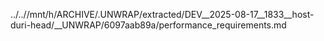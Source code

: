 ../..//mnt/h/ARCHIVE/.UNWRAP/extracted/DEV__2025-08-17__1833__host-duri-head/__UNWRAP/6097aab89a/performance_requirements.md